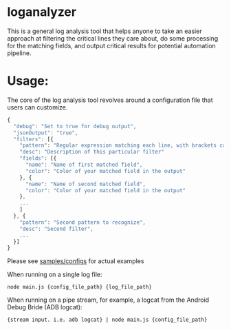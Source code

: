 # loganalyzer

This is a general log analysis tool that helps anyone to take an easier approach at filtering the critical lines they care about, do some processing for the matching fields, and output critical results for potential automation pipeline.

# Usage:

The core of the log analysis tool revolves around a configuration file that users can customize.

```javascript
{
  "debug": "Set to true for debug output",
  "jsonOutput": "true",
  "filters": [{
    "pattern": "Regular expression matching each line, with brackets capturing interested fields",
    "desc": "Description of this particular filter" 
    "fields": [{
      "name": "Name of first matched field",
      "color": "Color of your matched field in the output"
    }, {
      "name": "Name of second matched field",
      "color": "Color of your matched field in the output"
    },
    ...
    ]
  }, {
    "pattern": "Second pattern to recognize",
    "desc": "Second filter",
    ...
  }]
}
```

Please see [samples/configs](https://github.com/hiryanchen/loganalyzer/tree/master/samples/configs) for actual examples

When running on a single log file:

`node main.js {config_file_path} {log_file_path}`

When running on a pipe stream, for example, a logcat from the Android Debug Bride (ADB logcat):

`{stream input. i.e. adb logcat} | node main.js {config_file_path}`
